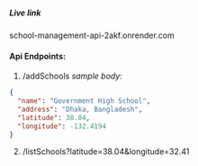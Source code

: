 ##### Live link

school-management-api-2akf.onrender.com

#### Api Endpoints:

1. /addSchools
   _sample body:_

```json
{
  "name": "Government High School",
  "address": "Dhaka, Bangladesh",
  "latitude": 38.04,
  "longitude": -132.4194
}
```

2. /listSchools?latitude=38.04&longitude=32.41
